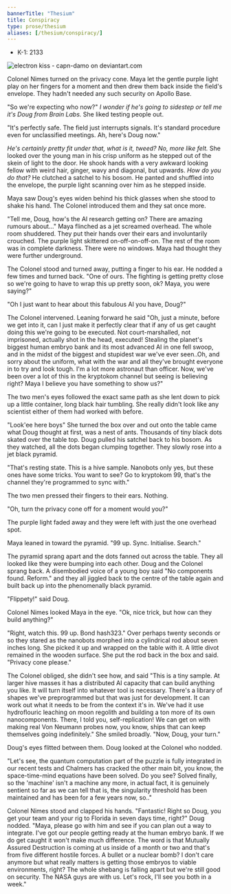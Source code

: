 ```yaml
---
bannerTitle: "Thesium" 
title: Conspiracy
type: prose/thesium
aliases: [/thesium/conspiracy/]
---
```


<div class="data">

- K-1: 2133

</div>

![electron kiss - capn-damo on deviantart.com](/images/thesium/electron-kiss.jpg)

Colonel Nimes turned on the privacy cone. Maya let the gentle purple light play
on her fingers for a moment and then drew them back inside the field's
envelope. They hadn't needed any such security on Apollo Base.

"So we're expecting who now?" *I wonder if he's going to sidestep or tell me
it's Doug from Brain Labs.* She liked testing people out.

"It's perfectly safe. The field just interrupts signals. It's standard procedure
even for unclassified meetings. Ah, here's Doug now."

*He's certainly pretty fit under that, what is it, tweed? No, more like felt.*
She looked over the young man in his crisp uniform as he stepped out of the
skein of light to the door. He shook hands with a very awkward looking fellow
with weird hair, ginger, wavy and diagonal, but upwards. *How do you do that?*
He clutched a satchel to his bosom. He panted and shuffled into the envelope,
the purple light scanning over him as he stepped inside.

Maya saw Doug's eyes widen behind his thick glasses when she stood to shake his
hand. The Colonel introduced them and they sat once more.

"Tell me, Doug, how's the AI research getting on? There are amazing rumours
about..." Maya flinched as a jet screamed overhead. The whole room shuddered.
They put their hands over their ears and involuntarily crouched. The purple
light skittered on-off-on-off-on. The rest of the room was in complete
darkness. There were no windows. Maya had thought they were further
underground. 

The Colonel stood and turned away, putting a finger to his ear. He nodded a few
times and turned back. "One of ours. The fighting is getting pretty close so
we're going to have to wrap this up pretty soon, ok? Maya, you were saying?"

"Oh I just want to hear about this fabulous AI you have, Doug?"

The Colonel intervened. Leaning forward he said "Oh, just a minute, before we
get into it, can I just make it perfectly clear that if any of us get caught
doing this we're going to be executed. Not court-marshalled, not imprisoned,
actually shot in the head, executed! Stealing the planet's biggest human embryo
bank and its most advanced AI in one fell swoop, and in the midst of the
biggest and stupidest war we've ever seen..Oh, and sorry about the uniform,
what with the war and all they've brought everyone in to try and look tough.
I'm a lot more astronaut than officer. Now, we've been over a lot of this in
the kryptokom channel but seeing is believing right? Maya I believe you have
something to show us?"

The two men's eyes followed the exact same path as she lent down to pick up a
little container, long black hair tumbling. She really didn't look like any
scientist either of them had worked with before.

"Look'ee here boys" She turned the box over and out onto the table came what
Doug thought at first, was a nest of ants. Thousands of tiny black dots skated
over the table top. Doug pulled his satchel back to his bosom. As they watched,
all the dots began clumping together. They slowly rose into a jet black pyramid.

"That's resting state. This is a hive sample. Nanobots only yes, but these ones have
some tricks. You want to see? Go to kryptokom 99, that's the channel they're
programmed to sync with."

The two men pressed their fingers to their ears. Nothing.

"Oh, turn the privacy cone off for a moment would you?"

The purple light faded away and they were left with just the one overhead spot.

Maya leaned in toward the pyramid. "99 up. Sync. Initialise. Search."

The pyramid sprang apart and the dots fanned out across the table. They all
looked like they were bumping into each other. Doug and the Colonel sprang back.
A disembodied voice of a young boy said "No components found. Reform." and they
all jiggled back to the centre of the table again and built back up into the
phenomenally black pyramid.

"Flippety!" said Doug.

Colonel Nimes looked Maya in the eye. "Ok, nice trick, but how can they build
anything?"

"Right, watch this. 99 up. Bond hash323." Over perhaps twenty seconds or so they
stared as the nanobots morphed into a cylindrical rod about seven inches long.
She picked it up and wrapped on the table with it. A little divot remained in
the wooden surface. She put the rod back in the box and said. "Privacy cone
please."

The Colonel obliged, she didn't see how, and said "This is a tiny sample. At
larger hive masses it has a distributed AI capacity that can build anything you
like. It will turn itself into whatever tool is necessary. There's a library of
shapes we've preprogrammed but that was just for development. It can work out
what it needs to be from the context it's in. We've had it use hydroflouric
leaching on moon regolith and building a ton more of its own nanocomponents.
There, I told you, self-replication! We can get on with making real Von Neumann
probes now, you know, ships that can keep themselves going indefinitely." She
smiled broadly. "Now, Doug, your turn."

Doug's eyes flitted between them. Doug looked at the Colonel who nodded.

"Let's see, the quantum computation part of the puzzle is fully integrated in
our recent tests and Chalmers has cracked the other main bit, you know, the
space-time-mind equations have been solved. Do you see? Solved finally, so the
'machine' isn't a machine any more, in actual fact, it is genuinely sentient so
far as we can tell that is, the singularity threshold has been maintained and
has been for a few years now, so.." 

Colonel Nimes stood and clapped his hands. "Fantastic! Right so Doug, you get
your team and your rig to Florida in seven days time, right?" Doug nodded.
"Maya, please go with him and see if you can plan out a way to integrate. I've
got our people getting ready at the human embryo bank. If we do get caught it
won't make much difference. The word is that Mutually Assured Destruction is
coming at us inside of a month or two and that's from five different hostile
forces. A bullet or a nuclear bomb? I don't care anymore but what really matters
is getting those embryos to viable environments, right? The whole shebang is
falling apart but we're still good on security. The NASA guys are with us. Let's
rock, I'll see you both in a week."

